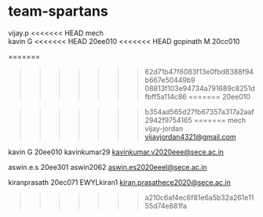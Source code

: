 # team-spartans
vijay.p
<<<<<<< HEAD
mech<br>
kavin G
<<<<<<< HEAD
20ee010
<<<<<<< HEAD
gopinath M
20cc010

=======
>>>>>>> 62d71b47f6083f13e0fbd8388f94b667e50449b9
>>>>>>> 08813f103e94734a791689c8251dfbff5a114c86
=======
20ee010<br>

>>>>>>> b354ad565d27fb67357a317a2aaf2942f9754165
=======
mech
vijay-jordan
vijayjordan4321@gmail.com

kavin G
20ee010
kavinkumar29
kavinkumar.v2020eee@sece.ac.in

aswin.e.s
20ee301
aswin2062
aswin.es2020eeel@sece.ac.in

kiranprasath
20ec071
EWYLkiran1
kiran.prasathece2020@sece.ac.in
>>>>>>> a210c6af4ec6f81e6a5b32a261e1155d74e881fa
